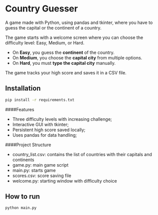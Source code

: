 # Country Guesser

A game made with Python, using pandas and tkinter, where you have to guess the capital or the continent of a country.

The game starts with a welcome screen where you can choose the difficulty level: Easy, Medium, or Hard.  
- On **Easy**, you guess the **continent** of the country.  
- On **Medium**, you choose the **capital city** from multiple options.  
- On **Hard**, you must **type the capital city** manually.

The game tracks your high score and saves it in a CSV file.

## Installation

```bash
pip install -r requirements.txt
```

####Features
- Three difficulty levels with increasing challenge;
- Interactive GUI with tkinter;
- Persistent high score saved locally;
- Uses pandas for data handling;

####Project Structure
- country_list.csv: contains the list of countries with their capitals and continents  
- game.py: main game script
- main.py: starts game
- scores.csv: score saving file
- welcome.py: starting window with difficulty choice  

## How to run
``` bash
python main.py
```
